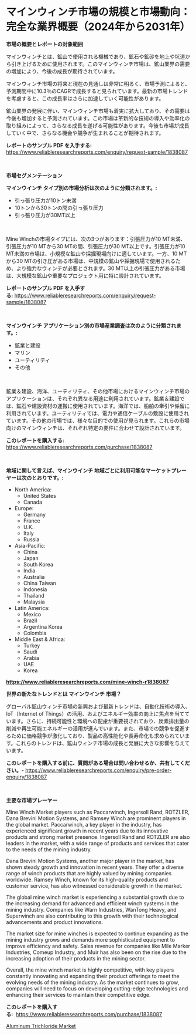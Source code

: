 <p><h1>マインウィンチ市場の規模と市場動向：完全な業界概要（2024年から2031年）</h1></p><p><strong>市場の概要とレポートの対象範囲</strong></p>
<p><p>マインウィンチとは、鉱山で使用される機械であり、鉱石や鉱砂を地上や坑道から引き上げるために使用されます。このマインウィンチ市場は、鉱山業界の需要の増加により、今後の成長が期待されています。</p><p>マインウィンチ市場の将来と現在の見通しは非常に明るく、市場予測によると、予測期間中に10.3％のCAGRで成長すると見られています。最新の市場トレンドを考慮すると、この成長率はさらに加速していく可能性があります。</p><p>鉱山業界の発展に伴い、マインウィンチ市場も着実に拡大しており、その需要は今後も増加すると予測されています。この市場は革新的な技術の導入や効率化の取り組みによって、さらなる成長を遂げる可能性があります。今後も市場が成長していく中で、さらなる機会や競争が生まれることが期待されます。</p></p>
<p><strong>レポートのサンプル PDF を入手する:</strong> <a href="https://www.reliableresearchreports.com/enquiry/request-sample/1838087">https://www.reliableresearchreports.com/enquiry/request-sample/1838087</a></p>
<p>&nbsp;</p>
<p><strong>市場セグメンテーション</strong></p>
<p><strong>マインウインチ タイプ別の市場分析は次のように分類されます。:</strong></p>
<p><ul><li>引っ張り圧力が10トン未満</li><li>10トンから30トンの間の引っ張り圧力</li><li>引っ張り圧力が30MT以上</li></ul></p>
<p>&nbsp;</p>
<p><p>Mine Winchの市場タイプには、次の3つがあります：引張圧力が10 MT未満、引張圧力が10 MTから30 MTの間、引張圧力が30 MT以上です。引張圧力が10 MT未満の市場は、小規模な鉱山や採掘現場向けに適しています。一方、10 MTから30 MTの引き圧がある市場は、中規模の鉱山や採掘現場で使用されるため、より強力なウィンチが必要とされます。30 MT以上の引張圧力がある市場は、大規模な鉱山や重要なプロジェクト用に特に設計されています。</p></p>
<p><strong>レポートのサンプル PDF を入手する:</strong>&nbsp;<a href="https://www.reliableresearchreports.com/enquiry/request-sample/1838087">https://www.reliableresearchreports.com/enquiry/request-sample/1838087</a></p>
<p>&nbsp;</p>
<p><strong> マインウインチ アプリケーション別の市場産業調査は次のように分類されます。:</strong></p>
<p><ul><li>鉱業と建設</li><li>マリン</li><li>ユーティリティ</li><li>その他</li></ul></p>
<p>&nbsp;</p>
<p><p>鉱業＆建設、海洋、ユーティリティ、その他市場におけるマインウィンチ市場のアプリケーションは、それぞれ異なる用途に利用されています。鉱業＆建設では、鉱石や建設資材の運搬に使用されています。海洋では、船舶の牽引や係留に利用されています。ユーティリティでは、電力や通信ケーブルの敷設に使用されています。その他の市場では、様々な目的での使用が見られます。これらの市場向けのマインウィンチは、それぞれ特定の要件に合わせて設計されています。</p></p>
<p><strong>このレポートを購入する:</strong>&nbsp; <a href="https://www.reliableresearchreports.com/purchase/1838087">https://www.reliableresearchreports.com/purchase/1838087</a></p>
<p>&nbsp;</p>
<p><strong>地域に関して言えば、マインウインチ 地域ごとに利用可能なマーケットプレーヤーは次のとおりです。:</strong></p>
<p><ul>
    <li>
        North America:
        <ul>
            <li>United States</li>
            <li>Canada</li>
        </ul>
    </li>
    <li>
        Europe:
        <ul>
            <li>Germany</li>
            <li>France</li>
            <li>U.K.</li>
            <li>Italy</li>
            <li>Russia</li>
        </ul>
    </li>
    <li>
        Asia-Pacific:
        <ul>
            <li>China</li>
            <li>Japan</li>
            <li>South Korea</li>
            <li>India</li>
            <li>Australia</li>
            <li>China Taiwan</li>
            <li>Indonesia</li>
            <li>Thailand</li>
            <li>Malaysia</li>
        </ul>
    </li>
    <li>
        Latin America:
        <ul>
            <li>Mexico</li>
            <li>Brazil</li>
            <li>Argentina Korea</li>
            <li>Colombia</li>
        </ul>
    </li>
    <li>
        Middle East & Africa:
        <ul>
            <li>Turkey</li>
            <li>Saudi</li>
            <li>Arabia</li>
            <li>UAE</li>
            <li>Korea</li>
        </ul>
    </li>
    </ul></p>
<p><strong><a href="https://www.reliableresearchreports.com/mine-winch-r1838087">https://www.reliableresearchreports.com/mine-winch-r1838087</a></strong>&nbsp;</p>
<p><strong>世界の新たなトレンドとは マインウインチ 市場？</strong></p>
<p><p>グローバル鉱山ウィンチ市場の新興および最新トレンドは、自動化技術の導入、IoT（Internet of Things）の活用、およびエネルギー効率の向上に焦点を当てています。さらに、持続可能性と環境への配慮が重要視されており、炭素排出量の削減や再生可能エネルギーの活用が進んでいます。また、市場での競争を促進するために価格競争が激化しており、製品の高性能化や長寿命化も求められています。これらのトレンドは、鉱山ウィンチ市場の成長と発展に大きな影響を与えています。</p></p>
<p><strong>このレポートを購入する前に、質問がある場合は問い合わせるか、共有してください。</strong>- <a href="https://www.reliableresearchreports.com/enquiry/pre-order-enquiry/1838087">https://www.reliableresearchreports.com/enquiry/pre-order-enquiry/1838087</a></p>
<p>&nbsp;</p>
<p><strong>主要な市場プレーヤー</strong></p>
<p><p>Mine Winch Market players such as Paccarwinch, Ingersoll Rand, ROTZLER, Dana Brevini Motion Systems, and Ramsey Winch are prominent players in the global market. Paccarwinch, a key player in the industry, has experienced significant growth in recent years due to its innovative products and strong market presence. Ingersoll Rand and ROTZLER are also leaders in the market, with a wide range of products and services that cater to the needs of the mining industry.</p><p>Dana Brevini Motion Systems, another major player in the market, has shown steady growth and innovation in recent years. They offer a diverse range of winch products that are highly valued by mining companies worldwide. Ramsey Winch, known for its high-quality products and customer service, has also witnessed considerable growth in the market.</p><p>The global mine winch market is experiencing a substantial growth due to the increasing demand for advanced and efficient winch systems in the mining industry. Companies like Warn Industries, WanTong Heavy, and Superwinch are also contributing to this growth with their technological advancements and product innovations.</p><p>The market size for mine winches is expected to continue expanding as the mining industry grows and demands more sophisticated equipment to improve efficiency and safety. Sales revenue for companies like Mile Marker Industries, Comeup Industry, and Muir has also been on the rise due to the increasing adoption of their products in the mining sector.</p><p>Overall, the mine winch market is highly competitive, with key players constantly innovating and expanding their product offerings to meet the evolving needs of the mining industry. As the market continues to grow, companies will need to focus on developing cutting-edge technologies and enhancing their services to maintain their competitive edge.</p></p>
<p><strong>このレポートを購入する:</strong>&nbsp;&nbsp;<a href="https://www.reliableresearchreports.com/purchase/1838087">https://www.reliableresearchreports.com/purchase/1838087</a></p>
<p><p><a href="https://extreme-scabiosa-c81.notion.site/Aluminum-Trichloride-Market-Size-and-Examines-its-Market-Scope-with-a-Primary-Focus-on-Growth-Oppo-4360eae001d743b6a864d03a4dd732bf">Aluminum Trichloride Market</a></p></p>